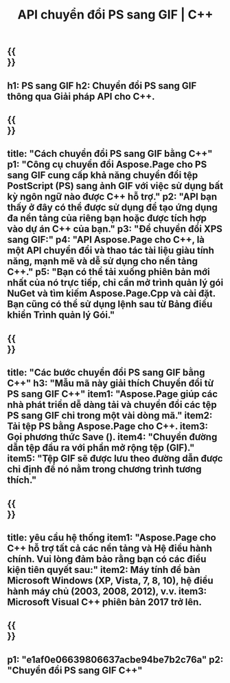 ﻿---
translation: true
template: /_templates/_conversion-child-cpp.md
title: API chuyển đổi PS sang GIF | C++
url: /cpp/conversion/ps-to-gif/
description: Chuyển đổi PS sang GIF do Aspose.Page cung cấp cho giải pháp API C++. Hoạt động trong Môi trường thời gian chạy C++ cho Windows 32 bit, Windows 64 bit và Linux 64 bit.
informat: PS
outformat: GIF
otherformats: XPS EPS
---

{{<section banner>}}
---
h1: PS sang GIF
h2: Chuyển đổi PS sang GIF thông qua Giải pháp API cho C++.
---

{{<section overview>}}
---
title: "Cách chuyển đổi PS sang GIF bằng C++"
p1: "Công cụ chuyển đổi Aspose.Page cho PS sang GIF cung cấp khả năng chuyển đổi tệp PostScript (PS) sang ảnh GIF với việc sử dụng bất kỳ ngôn ngữ nào được C++ hỗ trợ."
p2: "API bạn thấy ở đây có thể được sử dụng để tạo ứng dụng đa nền tảng của riêng bạn hoặc được tích hợp vào dự án C++ của bạn."
p3: "Để chuyển đổi XPS sang GIF:"
p4: "API Aspose.Page cho C++, là một API chuyển đổi và thao tác tài liệu giàu tính năng, mạnh mẽ và dễ sử dụng cho nền tảng C++."
p5: "Bạn có thể tải xuống phiên bản mới nhất của nó trực tiếp, chỉ cần mở trình quản lý gói NuGet và tìm kiếm Aspose.Page.Cpp và cài đặt. Bạn cũng có thể sử dụng lệnh sau từ Bảng điều khiển Trình quản lý Gói."
---

{{<section feature1>}}
---
title: "Các bước chuyển đổi PS sang GIF bằng C++"
h3: "Mẫu mã này giải thích Chuyển đổi từ PS sang GIF C++"
item1: "Aspose.Page giúp các nhà phát triển dễ dàng tải và chuyển đổi các tệp PS sang GIF chỉ trong một vài dòng mã."
item2: Tải tệp PS bằng Aspose.Page cho C++.
item3: Gọi phương thức Save ().
item4: "Chuyển đường dẫn tệp đầu ra với phần mở rộng tệp (GIF)."
item5: "Tệp GIF sẽ được lưu theo đường dẫn được chỉ định để nó nằm trong chương trình tương thích."
---

{{<section feature2>}}
---
title: yêu cầu hệ thống
item1: "Aspose.Page cho C++ hỗ trợ tất cả các nền tảng và Hệ điều hành chính. Vui lòng đảm bảo rằng bạn có các điều kiện tiên quyết sau:"
item2: Máy tính để bàn Microsoft Windows (XP, Vista, 7, 8, 10), hệ điều hành máy chủ (2003, 2008, 2012), v.v.
item3: Microsoft Visual C++ phiên bản 2017 trở lên.
---

{{<section gist>}}
---
p1: "e1af0e06639806637acbe94be7b2c76a"
p2: "Chuyển đổi PS sang GIF C++"
---
